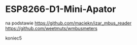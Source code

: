 # ESP8266-D1-Mini-Apator

na podstawie
https://github.com/maciekn/izar_mbus_reader
https://github.com/weetmuts/wmbusmeters


koniec5